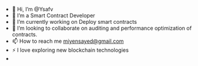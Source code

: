 - 👋 Hi, I’m @Ysafv
- 👀 I’m a Smart Contract Developer
- 🌱 I’m currently working on Deploy smart contracts
- 💞️ I’m looking to collaborate on auditing and performance optimization of contracts.
- 📫 How to reach me miyensayed@gmail.com
- ⚡ I love exploring new blockchain technologies
- 
<!---
Ysafv/Ysafv is a ✨ special ✨ repository because its `README.md` (this file) appears on your GitHub profile.
You can click the Preview link to take a look at your changes.
--->
